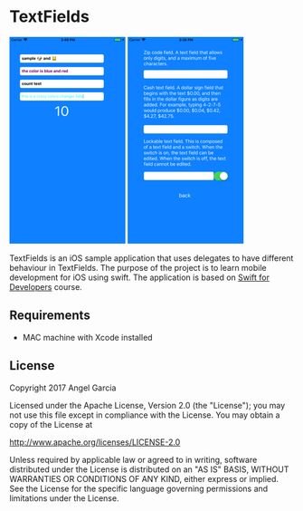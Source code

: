 # TextFields


![Scheme](/screenshots/SimulatorScreenShot-iPhone8Plus-2017-11-06at14.49.43.png)
![Scheme](/screenshots/SimulatorScreenShot-iPhone8Plus-2017-11-06at15.38.55.png)


TextFields is an iOS sample application that uses delegates to have different behaviour in TextFields.
The purpose of the project is to learn mobile development for iOS using swift.
The application is based on [Swift for Developers](https://in.udacity.com/course/swift-for-developers--ud1025) course.


## Requirements
- MAC machine with Xcode installed



## License

Copyright 2017 Angel Garcia

Licensed under the Apache License, Version 2.0 (the "License"); you may not use this file except in compliance with the License. You may obtain a copy of the License at

http://www.apache.org/licenses/LICENSE-2.0

Unless required by applicable law or agreed to in writing, software distributed under the License is distributed on an "AS IS" BASIS, WITHOUT WARRANTIES OR CONDITIONS OF ANY KIND, either express or implied. See the License for the specific language governing permissions and limitations under the License.

